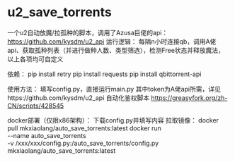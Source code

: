 # u2_save_torrents
一个u2自动放魔/拉孤种的脚本，调用了Azusa巨佬的api：https://github.com/kysdm/u2_api
运行逻辑：
每隔n小时连接qb，调用A佬api、获取孤种列表（并进行做种人数、类型筛选），检测Free状态并释放魔法，以上各项均可自定义

依赖：
pip install retry
pip install requests
pip install qbittorrent-api

使用方法：
填写config.py，直接运行main.py
其中token为A佬api所需，详见https://github.com/kysdm/u2_api
自动化鉴权脚本 https://greasyfork.org/zh-CN/scripts/428545

docker部署（仅限x86架构）：
下载config.py并填写内容
拉取镜像：
docker pull mkxiaolang/auto_save_torrents:latest
docker run \
  --name auto_save_torrents \
  -v /xxx/xxx/config.py:/auto_save_torrents/config.py \
 mkxiaolang/auto_save_torrents:latest
